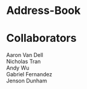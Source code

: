# Address-Book
# Collaborators <br>
Aaron Van Dell<br>
Nicholas Tran <br>
Andy Wu <br>
Gabriel Fernandez <br>
Jenson Dunham <br>
